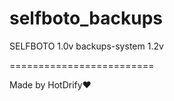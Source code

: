# selfboto_backups
SELFBOTO 1.0v
  backups-system 1.2v

=========================

Made by HotDrify❤️
